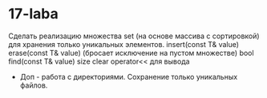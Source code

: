 # 17-laba
Сделать реализацию множества set (на основе массива с сортировкой) для хранения только уникальных элементов. insert(const T&amp; value) erase(const T&amp; value)  (бросает исключение на пустом множестве) bool find(const T&amp; value) size clear operator&lt;&lt; для вывода
+ Доп - работа с директориями. Сохранение только уникальных файлов.
